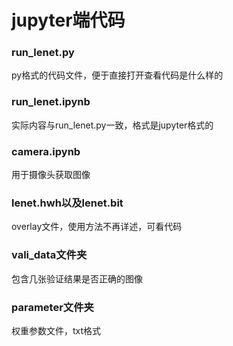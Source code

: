 # jupyter端代码

### run_lenet.py 	

py格式的代码文件，便于直接打开查看代码是什么样的



### run_lenet.ipynb		

实际内容与run_lenet.py一致，格式是jupyter格式的



### camera.ipynb

用于摄像头获取图像



### lenet.hwh以及lenet.bit

overlay文件，使用方法不再详述，可看代码



### vali_data文件夹	

包含几张验证结果是否正确的图像



### parameter文件夹

权重参数文件，txt格式

